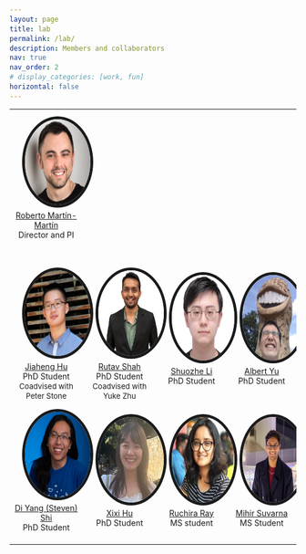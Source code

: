```yaml
---
layout: page
title: lab
permalink: /lab/
description: Members and collaborators
nav: true
nav_order: 2
# display_categories: [work, fun]
horizontal: false
---
```


<!-- pages/lab.md -->

<head>
    <style>
        img {
            border-radius: 58%;
        }
    </style>
</head>



<table>
  <tbody>
  <tr>
    <td><div style="text-align:center"><a href="https://robertomartinmartin.com"><img src="../assets/img/roberto_martinmartin.jpg" style="width:150px;height:150px;margin: 10px 15px 2px 15px;" alt="Roberto Martín-Martín" border="5"/><br />Roberto Martín-Martín</a> <br/>Director and PI<br/><br><br></div></td>
  </tr>
  <tr>
    <td><div style="text-align:center"><a href="https://jiahenghu.github.io/"><img src="../assets/img/jeff_squared.jpg" style="width:150px;height:150px;margin: 10px 15px 2px 15px;" alt="Jiaheng Hu" border="5"/><br /> Jiaheng Hu</a> <br/>PhD Student<br/><font size="-1">Coadvised with Peter Stone</font></div></td>
    <td><div style="text-align:center"><a href="https://shahrutav.github.io/"><img src="../assets/img/rutav_pp.png" style="width:150px;height:150px;margin: 10px 15px 2px 15px;" alt="Rutav Shah" border="5"/><br />Rutav Shah</a> <br/>PhD Student<br><font size="-1">Coadvised with Yuke Zhu</font></div></td>
    <td>
  <div style="text-align:center">
    <a href="https://shuozheli.github.io/">
      <img src="https://github.com/ShuoZheLi/ShuoZheLi.github.io/raw/main/ShuoZheLi.jpeg" style="width:150px;height:150px;margin: 10px 15px 2px 15px;" alt="Shuozhe Li" border="5" />
      <br />Shuozhe Li</a>
    <br />PhD Student<br>
    <br>
  </div>
</td>
    <td><div style="text-align:center"><a href="https://www.cs.utexas.edu/~albertyu/"><img src="../assets/img/albertyu_sq.jpg" style="width:150px;height:150px;margin: 10px 15px 2px 15px;" alt="Albert Yu" border="5"/><br />Albert Yu</a> <br/>PhD Student<br><br></div></td>
    </tr>
    <tr>
    <td><div style="text-align:center"><a href="https://www.linkedin.com/in/steven200796/"><img src="../assets/img/steven_shi.jpg" style="width:150px;height:150px;margin: 10px 15px 2px 15px;" alt="Di Yang (Steven) Shi" border="5"/><br />Di Yang (Steven) Shi</a> <br/>PhD Student<br><br></div></td>
    <td><div style="text-align:center"><a href="https://hxixixh.github.io/"><img src="../assets/img/hxixi_22_256x256.jpg" style="width:150px;height:150px;margin: 10px 15px 2px 15px;" alt="Xixi Hu" border="5"/><br />Xixi Hu</a> <br/>PhD Student<br><br></div></td>
    <td><div style="text-align:center"><a href="https://github.com/rayruchira"><img src="../assets/img/ruchira.jpeg" style="width:150px;height:150px;margin: 10px 15px 2px 15px;" alt="Ruchira Ray" border="5"/><br />Ruchira Ray</a> <br/>MS student<br><br></div></td>
    <td><div style="text-align:center"><a href="https://www.mihirsuvarna.com/"><img src="../assets/img/DSC1400.jpg" style="width:150px;height:150px;margin: 10px 15px 2px 15px;" alt="Mihir Suvarna" border="5"/><br />Mihir Suvarna</a> <br/>MS Student<br><br></div></td>
    </tr>
  </tbody>
</table>
